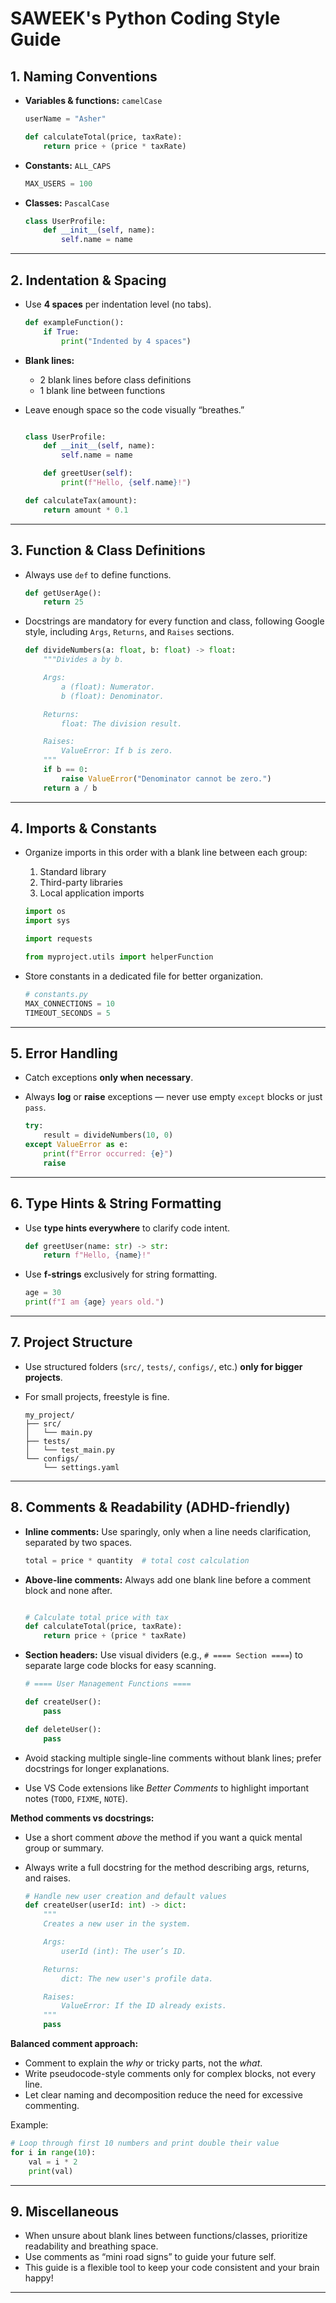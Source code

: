 # SAWEEK's Python Coding Style Guide

## 1. Naming Conventions

- **Variables & functions:** `camelCase`  
  ```python
  userName = "Asher"
  
  def calculateTotal(price, taxRate):
      return price + (price * taxRate)
  ```
- **Constants:** `ALL_CAPS`  
  ```python
  MAX_USERS = 100
  ```
- **Classes:** `PascalCase`  
  ```python
  class UserProfile:
      def __init__(self, name):
          self.name = name
  ```

---

## 2. Indentation & Spacing

- Use **4 spaces** per indentation level (no tabs).  
  ```python
  def exampleFunction():
      if True:
          print("Indented by 4 spaces")
  ```
- **Blank lines:**  
  - 2 blank lines before class definitions  
  - 1 blank line between functions  
- Leave enough space so the code visually “breathes.”  

  ```python

  class UserProfile:
      def __init__(self, name):
          self.name = name

      def greetUser(self):
          print(f"Hello, {self.name}!")

  def calculateTax(amount):
      return amount * 0.1
  ```

---

## 3. Function & Class Definitions

- Always use `def` to define functions.  
  ```python
  def getUserAge():
      return 25
  ```
- Docstrings are mandatory for every function and class, following Google style, including `Args`, `Returns`, and `Raises` sections.  

  ```python
  def divideNumbers(a: float, b: float) -> float:
      """Divides a by b.

      Args:
          a (float): Numerator.
          b (float): Denominator.

      Returns:
          float: The division result.

      Raises:
          ValueError: If b is zero.
      """
      if b == 0:
          raise ValueError("Denominator cannot be zero.")
      return a / b
  ```

---

## 4. Imports & Constants

- Organize imports in this order with a blank line between each group:  
  1. Standard library  
  2. Third-party libraries  
  3. Local application imports  

  ```python
  import os
  import sys

  import requests

  from myproject.utils import helperFunction
  ```
- Store constants in a dedicated file for better organization.  

  ```python
  # constants.py
  MAX_CONNECTIONS = 10
  TIMEOUT_SECONDS = 5
  ```

---

## 5. Error Handling

- Catch exceptions **only when necessary**.  
- Always **log** or **raise** exceptions — never use empty `except` blocks or just `pass`.  

  ```python
  try:
      result = divideNumbers(10, 0)
  except ValueError as e:
      print(f"Error occurred: {e}")
      raise
  ```

---

## 6. Type Hints & String Formatting

- Use **type hints everywhere** to clarify code intent.  
  ```python
  def greetUser(name: str) -> str:
      return f"Hello, {name}!"
  ```
- Use **f-strings** exclusively for string formatting.  
  ```python
  age = 30
  print(f"I am {age} years old.")
  ```

---

## 7. Project Structure

- Use structured folders (`src/`, `tests/`, `configs/`, etc.) **only for bigger projects**.  
- For small projects, freestyle is fine.

  ```
  my_project/
  ├── src/
  │   └── main.py
  ├── tests/
  │   └── test_main.py
  └── configs/
      └── settings.yaml
  ```

---

## 8. Comments & Readability (ADHD-friendly)

- **Inline comments:** Use sparingly, only when a line needs clarification, separated by two spaces.  
  ```python
  total = price * quantity  # total cost calculation
  ```
- **Above-line comments:** Always add one blank line before a comment block and none after.  
  ```python

  # Calculate total price with tax
  def calculateTotal(price, taxRate):
      return price + (price * taxRate)
  ```
- **Section headers:** Use visual dividers (e.g., `# ==== Section ====`) to separate large code blocks for easy scanning.  

  ```python
  # ==== User Management Functions ====

  def createUser():
      pass

  def deleteUser():
      pass
  ```
- Avoid stacking multiple single-line comments without blank lines; prefer docstrings for longer explanations.  
- Use VS Code extensions like *Better Comments* to highlight important notes (`TODO`, `FIXME`, `NOTE`).  

**Method comments vs docstrings:**  
- Use a short comment *above* the method if you want a quick mental group or summary.  
- Always write a full docstring for the method describing args, returns, and raises.  

  ```python
  # Handle new user creation and default values
  def createUser(userId: int) -> dict:
      """
      Creates a new user in the system.

      Args:
          userId (int): The user’s ID.

      Returns:
          dict: The new user's profile data.

      Raises:
          ValueError: If the ID already exists.
      """
      pass
  ```

**Balanced comment approach:**  
- Comment to explain the *why* or tricky parts, not the *what*.  
- Write pseudocode-style comments only for complex blocks, not every line.  
- Let clear naming and decomposition reduce the need for excessive commenting.  

Example:

```python
# Loop through first 10 numbers and print double their value
for i in range(10):
    val = i * 2
    print(val)
```

---

## 9. Miscellaneous

- When unsure about blank lines between functions/classes, prioritize readability and breathing space.  
- Use comments as “mini road signs” to guide your future self.  
- This guide is a flexible tool to keep your code consistent and your brain happy!

---
